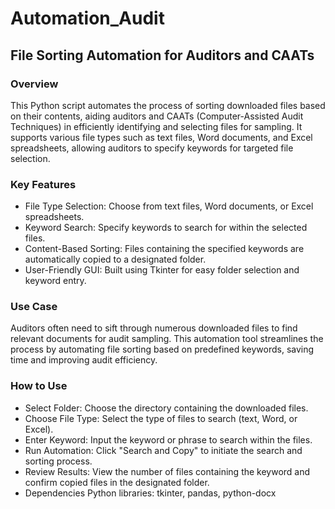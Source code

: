 # Automation_Audit
## File Sorting Automation for Auditors and CAATs
### Overview
This Python script automates the process of sorting downloaded files based on their contents, aiding auditors and CAATs (Computer-Assisted Audit Techniques) in efficiently identifying and selecting files for sampling. It supports various file types such as text files, Word documents, and Excel spreadsheets, allowing auditors to specify keywords for targeted file selection.

### Key Features
- File Type Selection: Choose from text files, Word documents, or Excel spreadsheets.
- Keyword Search: Specify keywords to search for within the selected files.
- Content-Based Sorting: Files containing the specified keywords are automatically copied to a designated folder.
- User-Friendly GUI: Built using Tkinter for easy folder selection and keyword entry.

### Use Case
Auditors often need to sift through numerous downloaded files to find relevant documents for audit sampling. This automation tool streamlines the process by automating file sorting based on predefined keywords, saving time and improving audit efficiency.

### How to Use
- Select Folder: Choose the directory containing the downloaded files.
- Choose File Type: Select the type of files to search (text, Word, or Excel).
- Enter Keyword: Input the keyword or phrase to search within the files.
- Run Automation: Click "Search and Copy" to initiate the search and sorting process.
- Review Results: View the number of files containing the keyword and confirm copied files in the designated folder.
- Dependencies
Python libraries: tkinter, pandas, python-docx